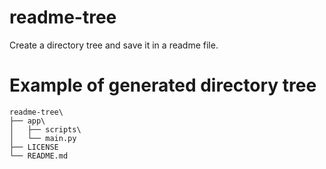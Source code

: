# readme-tree

Create a directory tree and save it in a readme file.

# Example of generated directory tree

```
readme-tree\ 
├── app\
│   ├── scripts\
│   └── main.py
├── LICENSE
└── README.md
```
